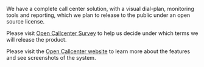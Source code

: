 We have a complete call center solution, with a visual dial-plan, monitoring tools and reporting, which we plan to release to the public under an open source license.

Please visit [Open Callcenter Survey](http://www.open-callcenter.com/survey.html) to help us decide under which terms we will release the product.

Please visit the [Open Callcenter website](http://www.open-callcenter.com) to learn more about the features and see screenshots of the system.